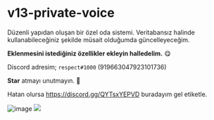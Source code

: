 # v13-private-voice

Düzenli yapıdan oluşan bir özel oda sistemi. Veritabansız halinde kullanabileceğiniz şekilde müsait olduğumda güncelleyeceğim.

**Eklenmesini istediğiniz özellikler ekleyin halledelim.** 😋

Discord adresim; `respect#1000` (919663047923101736)

**Star** atmayı unutmayın. 🌟

Hatan olursa https://discord.gg/QYTsxYEPVD buradayım gel etiketle.

![image](https://user-images.githubusercontent.com/79569914/156918185-2c3ac45e-ce91-4d46-8177-2c27817b177b.png)
![](https://komarev.com/ghpvc/?username=respect0&color=dc143c)
